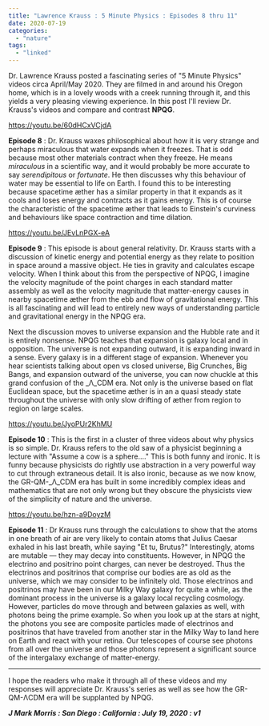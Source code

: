 ```yaml
---
title: "Lawrence Krauss : 5 Minute Physics : Episodes 8 thru 11"
date: 2020-07-19
categories: 
  - "nature"
tags: 
  - "linked"
---
```


Dr. Lawrence Krauss posted a fascinating series of "5 Minute Physics" videos circa April/May 2020. They are filmed in and around his Oregon home, which is in a lovely woods with a creek running through it, and this yields a very pleasing viewing experience. In this post I'll review Dr. Krauss's videos and compare and contrast **NPQG**.

https://youtu.be/60dHCxVCjdA

**Episode 8** : Dr. Krauss waxes philosophical about how it is very strange and perhaps miraculous that water expands when it freezes. That is odd because most other materials contract when they freeze. He means _miraculous_ in a scientific way, and it would probably be more accurate to say _serendipitous_ or _fortunate_. He then discusses why this behaviour of water may be essential to life on Earth. I found this to be interesting because spacetime æther has a similar property in that it expands as it cools and loses energy and contracts as it gains energy. This is of course the characteristic of the spacetime æther that leads to Einstein's curviness and behaviours like space contraction and time dilation.

https://youtu.be/JEvLnPGX-eA

**Episode 9** : This episode is about general relativity. Dr. Krauss starts with a discussion of kinetic energy and potential energy as they relate to position in space around a massive object. He ties in gravity and calculates escape velocity. When I think about this from the perspective of NPQG, I imagine the velocity magnitude of the point charges in each standard matter assembly as well as the velocity magnitude that matter-energy causes in nearby spacetime æther from the ebb and flow of gravitational energy. This is all fascinating and will lead to entirely new ways of understanding particle and gravitational energy in the NPQG era.

Next the discussion moves to universe expansion and the Hubble rate and it is entirely nonsense. NPQG teaches that expansion is galaxy local and in opposition. The universe is not expanding outward, it is expanding inward in a sense. Every galaxy is in a different stage of expansion. Whenever you hear scientists talking about open vs closed universe, Big Crunches, Big Bangs, and expansion outward of the universe, you can now chuckle at this grand confusion of the _Λ_CDM era. Not only is the universe based on flat Euclidean space, but the spacetime æther is in an a quasi steady state throughout the universe with only slow drifting of æther from region to region on large scales.

https://youtu.be/JyoPUr2KhMU

**Episode 10** : This is the first in a cluster of three videos about why physics is so simple. Dr. Krauss refers to the old saw of a physicist beginning a lecture with "Assume a cow is a sphere...." This is both funny and ironic. It is funny because physicists do rightly use abstraction in a very powerful way to cut through extraneous detail. It is also ironic, because as we now know, the GR-QM-_Λ_CDM era has built in some incredibly complex ideas and mathematics that are not only wrong but they obscure the physicists view of the simplicity of nature and the universe.

https://youtu.be/hzn-a9DoyzM

**Episode 11** : Dr Krauss runs through the calculations to show that the atoms in one breath of air are very likely to contain atoms that Julius Caesar exhaled in his last breath, while saying "Et tu, Brutus?" Interestingly, atoms are mutable — they may decay into constituents. However, in NPQG the electrino and positrino point charges, can never be destroyed. Thus the electrinos and positrinos that comprise our bodies are as old as the universe, which we may consider to be infinitely old. Those electrinos and positrinos may have been in our Milky Way galaxy for quite a while, as the dominant process in the universe is a galaxy local recycling cosmology. However, particles do move through and between galaxies as well, with photons being the prime example. So when you look up at the stars at night, the photons you see are composite particles made of electrinos and positrinos that have traveled from another star in the Milky Way to land here on Earth and react with your retina. Our telescopes of course see photons from all over the universe and those photons represent a significant source of the intergalaxy exchange of matter-energy.

* * *

I hope the readers who make it through all of these videos and my responses will appreciate Dr. Krauss's series as well as see how the GR-QM-ΛCDM era will be supplanted by NPQG.

**_J Mark Morris : San Diego : California : July 19, 2020 : v1_**
